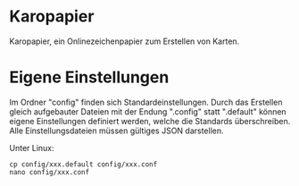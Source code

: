 # Karopapier
Karopapier, ein Onlinezeichenpapier zum Erstellen von Karten.


# Eigene Einstellungen
Im Ordner "config" finden sich Standardeinstellungen. Durch das Erstellen gleich aufgebauter Dateien mit der Endung ".config" statt ".default" können eigene Einstellungen definiert werden, welche die Standards überschreiben.
Alle Einstellungsdateien müssen gültiges JSON darstellen.

Unter Linux:
```
cp config/xxx.default config/xxx.conf
nano config/xxx.conf
```